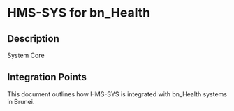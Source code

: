 # HMS-SYS for bn_Health

## Description

System Core

## Integration Points

This document outlines how HMS-SYS is integrated with bn_Health systems in Brunei.
